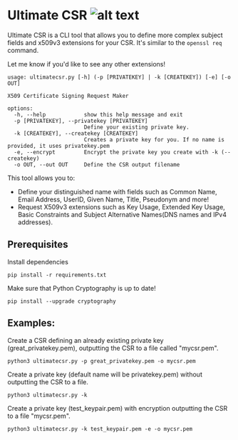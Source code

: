 # Ultimate CSR ![alt text](https://pkiscape.com/img/favicon.png)

Ultimate CSR is a CLI tool that allows you to define more complex subject fields and x509v3 extensions for your CSR.
It's similar to the ```openssl req``` command.

Let me know if you'd like to see any other extensions!

```
usage: ultimatecsr.py [-h] (-p [PRIVATEKEY] | -k [CREATEKEY]) [-e] [-o OUT]

X509 Certificate Signing Request Maker

options:
  -h, --help            show this help message and exit
  -p [PRIVATEKEY], --privatekey [PRIVATEKEY]
                        Define your existing private key.
  -k [CREATEKEY], --createkey [CREATEKEY]
                        Creates a private key for you. If no name is provided, it uses privatekey.pem
  -e, --encrypt         Encrypt the private key you create with -k (--createkey)
  -o OUT, --out OUT     Define the CSR output filename

```

This tool allows you to:

- Define your distinguished name with fields such as Common Name, Email Address, UserID, Given Name, Title, Pseudonym and more!
- Request X509v3 extensions such as Key Usage, Extended Key Usage, Basic Constraints and Subject Alternative Names(DNS names and IPv4 addresses).


## Prerequisites

Install dependencies
```
pip install -r requirements.txt
```

Make sure that Python Cryptography is up to date!

```
pip install --upgrade cryptography
```

## Examples:

Create a CSR defining an already existing private key (great_privatekey.pem), outputting the CSR to a file called "mycsr.pem".

```
python3 ultimatecsr.py -p great_privatekey.pem -o mycsr.pem
```

Create a private key (default name will be privatekey.pem) without outputting the CSR to a file.
```
python3 ultimatecsr.py -k
```

Create a private key (test_keypair.pem) with encryption outputting the CSR to a file "mycsr.pem".
```
python3 ultimatecsr.py -k test_keypair.pem -e -o mycsr.pem
```


